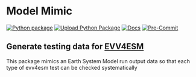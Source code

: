# Model Mimic
[![Python package](https://github.com/LIVVkit/modelmimic/actions/workflows/python-package.yml/badge.svg)](https://github.com/LIVVkit/modelmimic/actions/workflows/python-package.yml)
[![Upload Python Package](https://github.com/LIVVkit/modelmimic/actions/workflows/python-publish.yml/badge.svg)](https://github.com/LIVVkit/modelmimic/actions/workflows/python-publish.yml)
[![Docs](https://github.com/LIVVkit/modelmimic/actions/workflows/docs.yml/badge.svg)](https://github.com/LIVVkit/modelmimic/actions/workflows/docs.yml)
[![Pre-Commit](https://github.com/LIVVkit/modelmimic/actions/workflows/pre-commit.yml/badge.svg)](https://github.com/LIVVkit/modelmimic/actions/workflows/pre-commit.yml)

## Generate testing data for [EVV4ESM](https://github.com/LIVVkit/evv4esm)
This package mimics an Earth System Model run output data so that each type
of evv4esm test can be checked systematically
